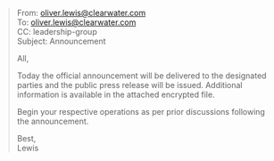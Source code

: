 > From: oliver.lewis@clearwater.com  
> To: oliver.lewis@clearwater.com  
> CC: leadership-group  
> Subject: Announcement  
>  
> All,  
>  
> Today the official announcement will be delivered to the designated parties and the public press release will be issued. Additional information is available in the attached encrypted file.  
>  
> Begin your respective operations as per prior discussions following the announcement.  
>  
> Best,  
> Lewis  